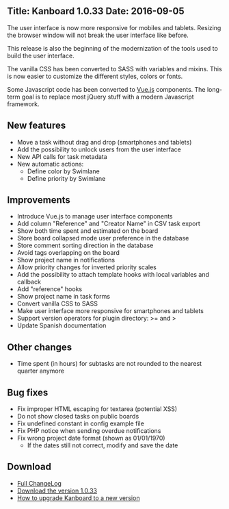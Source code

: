 Title: Kanboard 1.0.33
Date: 2016-09-05
---

The user interface is now more responsive for mobiles and tablets. 
Resizing the browser window will not break the user interface like before.

This release is also the beginning of the modernization of the tools used to build the user interface.

The vanilla CSS has been converted to SASS with variables and mixins. 
This is now easier to customize the different styles, colors or fonts.

Some Javascript code has been converted to [Vue.js](https://vuejs.org/) components. 
The long-term goal is to replace most jQuery stuff with a modern Javascript framework.

New features
------------

* Move a task without drag and drop (smartphones and tablets)
* Add the possibility to unlock users from the user interface
* New API calls for task metadata
* New automatic actions:
    - Define color by Swimlane
    - Define priority by Swimlane

Improvements
------------

* Introduce Vue.js to manage user interface components
* Add column "Reference" and "Creator Name" in CSV task export
* Show both time spent and estimated on the board
* Store board collapsed mode user preference in the database
* Store comment sorting direction in the database
* Avoid tags overlapping on the board
* Show project name in notifications
* Allow priority changes for inverted priority scales
* Add the possibility to attach template hooks with local variables and callback
* Add "reference" hooks
* Show project name in task forms
* Convert vanilla CSS to SASS
* Make user interface more responsive for smartphones and tablets
* Support version operators for plugin directory: >= and >
* Update Spanish documentation

Other changes
-------------

* Time spent (in hours) for subtasks are not rounded to the nearest quarter anymore

Bug fixes
---------

* Fix improper HTML escaping for textarea (potential XSS)
* Do not show closed tasks on public boards
* Fix undefined constant in config example file
* Fix PHP notice when sending overdue notifications
* Fix wrong project date format (shown as 01/01/1970)
    - If the dates still not correct, modify and save the date

Download
--------

- [Full ChangeLog](https://github.com/kanboard/kanboard/blob/master/ChangeLog)
- [Download the version 1.0.33](https://kanboard.net/kanboard-1.0.33.zip)
- [How to upgrade Kanboard to a new version](https://kanboard.net/documentation/update)

